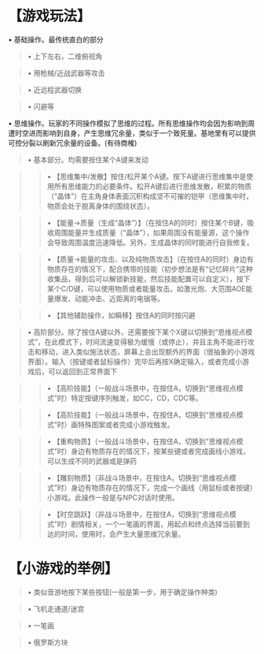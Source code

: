 
# 【游戏玩法】
•	基础操作。最传统直白的部分

>•	上下左右，二维俯视角

>•	用枪械/近战武器等攻击

>•	近远程武器切换

>•	闪避等

•	思维操作。玩家的不同操作模拟了思维的过程。所有思维操作均会因为影响到周遭时空进而影响到自身，产生思维冗余量，类似于一个致死量。基地里有可以提供可控分裂以刷新冗余量的设备。(有待商榷)

>•	基本部分。均需要按住某个A键来发动

>>•	【思维集中/发散】按住/松开某个A键。按下A键进行思维集中是使用所有思维能力的必要条件。松开A键后进行思维发散，积累的物质（“晶体”）在主角身体表面沉积构成坚不可摧的铠甲（思维集中时，物质会处于脱离身体的围绕状态）。

>>•	【能量→质量（生成“晶体”）】（在按住A的同时）按住某个B键，吸收周围能量并生成质量（“晶体”），如果周围没有能量源，这个操作会导致周围温度迅速降低。另外，生成晶体的同时能进行自我修复。

>>•	【质量→能量的攻击、以及纯物质攻击】（在按住A的同时）身边有物质存在的情况下，配合携带的技能（初步想法是有“记忆碎片”这种收集品，得到后可以解锁新技能，然后技能配置可以自定义），按下某个C/D键，可以使用物质或者能量攻击。如激光炮、大范围AOE能量爆发、动能冲击、近距离的电锯等。

>>•	【其他辅助操作，如瞬移】按住A的同时按闪避

>•	高阶部分。除了按住A键以外，还需要按下某个X键以切换到“思维视点模式”，在此模式下，时间流速变得极为缓慢（或停止），并且主角不能进行攻击和移动，进入类似施法状态，屏幕上会出现额外的界面（很抽象的小游戏界面）。输入（按键或者鼠标操作）完毕后再按X确定输入，或者完成小游戏后，可以返回到正常界面下

>>•	【高阶技能】（一般战斗场景中，在按住A，切换到“思维视点模式”时）特定按键序列触发，如CC，CD，CDC等。

>>•	【高阶技能】（一般战斗场景中，在按住A，切换到“思维视点模式”时）画特殊图案或者完成小游戏触发。

>>•	【重构物质】（一般战斗场景中，在按住A，切换到“思维视点模式”时）身边有物质存在的情况下，按某些键或者完成画线小游戏，可以生成不同的武器或是弹药

>>•	【雕刻物质】（非战斗场景中，在按住A，切换到“思维视点模式”时）身边有物质存在的情况下，完成一个画线（用鼠标或者按键）小游戏。此操作一般是与NPC对话时使用。

>>•	【时空跳跃】（非战斗场景中，在按住A，切换到“思维视点模式”时）剧情相关，一个一笔画的界面，用起点和终点选择当前要到达的时间，使用时，会产生大量思维冗余量。

# 【小游戏的举例】
>•	类似音游地按下某些按钮(一般是第一步，用于确定操作种类)

>•	飞机走通道/迷宫

>•	一笔画

>•	俄罗斯方块
